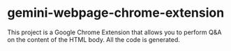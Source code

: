 # gemini-webpage-chrome-extension
This project is a Google Chrome Extension that allows you to perform Q&amp;A on the content of the HTML body. All the code is generated.

